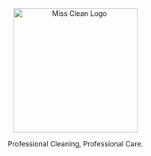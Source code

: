 <div align='center'>
  <img height='250em' src='https://raw.githubusercontent.com/FabianHMzz/aplicacionesWeb/main/static/svg/MCL.svg' alt='Miss Clean Logo' />
  <p>Professional Cleaning, Professional Care.</p>
</div>
